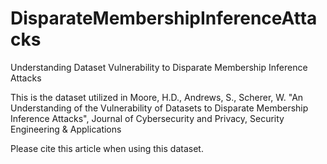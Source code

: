 # DisparateMembershipInferenceAttacks
Understanding Dataset Vulnerability to Disparate Membership Inference Attacks

This is the dataset utilized in Moore, H.D., Andrews, S., Scherer, W. "An Understanding of the Vulnerability of Datasets to Disparate Membership Inference Attacks", Journal of Cybersecurity and Privacy, Security Engineering & Applications

Please cite this article when using this dataset.
